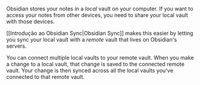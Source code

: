 Obsidian stores your notes in a _local_ vault on your computer. If you want to access your notes from other devices, you need to share your local vault with those devices.

[[Introdução ao Obsidian Sync|Obsidian Sync]] makes this easier by letting you sync your local vault with a _remote_ vault that lives on Obsidian's servers.

You can connect multiple local vaults to your remote vault. When you make a change to a local vault, that change is saved to the connected remote vault. Your change is then synced across all the local vaults you've connected to that remote vault.
